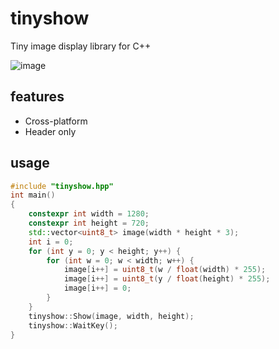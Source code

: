 # tinyshow

Tiny image display library for C++

![image](https://user-images.githubusercontent.com/30839669/168987755-ae537f7d-ecdd-4320-b37f-452f73cd25aa.png)

## features

- Cross-platform
- Header only

## usage

```cpp
#include "tinyshow.hpp"
int main()
{
    constexpr int width = 1280;
    constexpr int height = 720;
    std::vector<uint8_t> image(width * height * 3);
    int i = 0;
    for (int y = 0; y < height; y++) {
        for (int w = 0; w < width; w++) {
            image[i++] = uint8_t(w / float(width) * 255);
            image[i++] = uint8_t(y / float(height) * 255);
            image[i++] = 0;
        }
    }
    tinyshow::Show(image, width, height);
    tinyshow::WaitKey();
}
```
